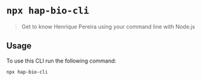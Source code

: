 # `npx hap-bio-cli`

> Get to know Henrique Pereira using your command line with Node.js

## Usage

To use this CLI run the following command:

```sh
npx hap-bio-cli
```
